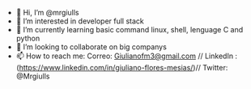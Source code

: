 - 👋 Hi, I’m @mrgiulls
- 👀 I’m interested in developer full stack
- 🌱 I’m currently learning basic command linux, shell, lenguage C and python
- 💞️ I’m looking to collaborate on big companys 
- 📫 How to reach me: Correo: Giulianofm3@gmail.com // LinkedIn :(https://www.linkedin.com/in/giuliano-flores-mesias/)// Twitter: @Mrgiulls

<!---
mrgiulls/mrgiulls is a ✨ special ✨ repository because its `README.md` (this file) appears on your GitHub profile.
You can click the Preview link to take a look at your changes.
--->
